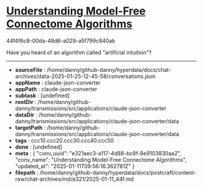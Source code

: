 # [Understanding Model-Free Connectome Algorithms](https://claude.ai/chat/e321aec3-a117-4d88-bc8f-8e9103830aa2)

44f4f6c8-00da-48d6-a029-a5f799c840ab

Have you heard of an algorithm called "artificial intuition"?

---

* **sourceFile** : /home/danny/github-danny/hyperdata/docs/chat-archives/data-2025-01-25-12-45-58/conversations.json
* **appName** : claude-json-converter
* **appPath** : claude-json-converter
* **subtask** : [undefined]
* **rootDir** : /home/danny/github-danny/transmissions/src/applications/claude-json-converter
* **dataDir** : /home/danny/github-danny/transmissions/src/applications/claude-json-converter/data
* **targetPath** : /home/danny/github-danny/transmissions/src/applications/claude-json-converter/data
* **tags** : ccc10.ccc20.ccc30.ccc40.ccc50
* **done** : [undefined]
* **meta** : {
  "conv_uuid": "e321aec3-a117-4d88-bc8f-8e9103830aa2",
  "conv_name": "Understanding Model-Free Connectome Algorithms",
  "updated_at": "2025-01-11T09:56:16.362781Z"
}
* **filepath** : /home/danny/github-danny/hyperdata/docs/postcraft/content-raw/chat-archives/md/e321/2025-01-11_44f.md